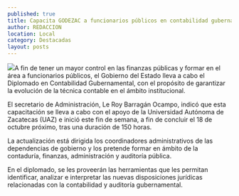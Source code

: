 ```yaml
---
published: true
title: Capacita GODEZAC a funcionarios públicos en contabilidad gubernamental
author: REDACCION
location: Local
category: Destacadas
layout: posts
---
```


![](http://i.imgur.com/7qrHx45m.jpg)A fin de tener un mayor control en las finanzas públicas y formar en el área a funcionarios públicos, el Gobierno del Estado lleva a cabo el Diplomado en Contabilidad Gubernamental, con el propósito de garantizar la evolución de la técnica contable en el ámbito institucional.

El secretario de Administración, Le Roy Barragán Ocampo, indicó que esta capacitación se lleva a cabo con el apoyo de la Universidad Autónoma de Zacatecas (UAZ) e inició este fin de semana, a fin de concluir el 18 de octubre próximo, tras una duración de 150 horas.

La actualización está dirigida los coordinadores administrativos de las dependencias de gobierno y los pretende formar en ámbito de la contaduría, finanzas, administración y auditoría pública.

En el diplomado, se les proveerán las herramientas que les permitan identificar, analizar e interpretar las nuevas disposiciones jurídicas relacionadas con la contabilidad y auditoría gubernamental.
